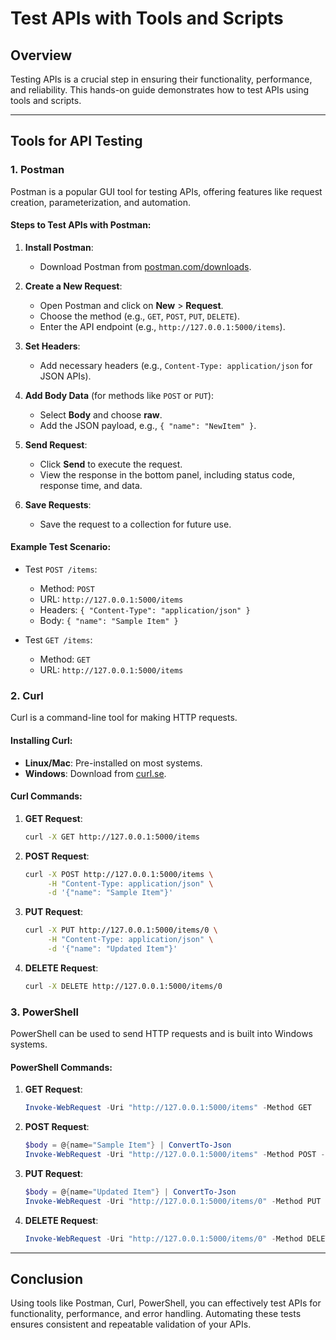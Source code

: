 # Test APIs with Tools and Scripts

## Overview
Testing APIs is a crucial step in ensuring their functionality, performance, and reliability. This hands-on guide demonstrates how to test APIs using tools and scripts.

---

## Tools for API Testing

### 1. Postman
Postman is a popular GUI tool for testing APIs, offering features like request creation, parameterization, and automation.

#### Steps to Test APIs with Postman:
1. **Install Postman**:
   - Download Postman from [postman.com/downloads](https://www.postman.com/downloads/).
   
2. **Create a New Request**:
   - Open Postman and click on **New** > **Request**.
   - Choose the method (e.g., `GET`, `POST`, `PUT`, `DELETE`).
   - Enter the API endpoint (e.g., `http://127.0.0.1:5000/items`).

3. **Set Headers**:
   - Add necessary headers (e.g., `Content-Type: application/json` for JSON APIs).

4. **Add Body Data** (for methods like `POST` or `PUT`):
   - Select **Body** and choose **raw**.
   - Add the JSON payload, e.g., `{ "name": "NewItem" }`.

5. **Send Request**:
   - Click **Send** to execute the request.
   - View the response in the bottom panel, including status code, response time, and data.

6. **Save Requests**:
   - Save the request to a collection for future use.

#### Example Test Scenario:
- Test `POST /items`:
  - Method: `POST`
  - URL: `http://127.0.0.1:5000/items`
  - Headers: `{ "Content-Type": "application/json" }`
  - Body: `{ "name": "Sample Item" }`

- Test `GET /items`:
  - Method: `GET`
  - URL: `http://127.0.0.1:5000/items`

### 2. Curl
Curl is a command-line tool for making HTTP requests.

#### Installing Curl:
- **Linux/Mac**: Pre-installed on most systems.
- **Windows**: Download from [curl.se](https://curl.se/).

#### Curl Commands:
1. **GET Request**:
   ```bash
   curl -X GET http://127.0.0.1:5000/items
   ```

2. **POST Request**:
   ```bash
   curl -X POST http://127.0.0.1:5000/items \
        -H "Content-Type: application/json" \
        -d '{"name": "Sample Item"}'
   ```

3. **PUT Request**:
   ```bash
   curl -X PUT http://127.0.0.1:5000/items/0 \
        -H "Content-Type: application/json" \
        -d '{"name": "Updated Item"}'
   ```

4. **DELETE Request**:
   ```bash
   curl -X DELETE http://127.0.0.1:5000/items/0
   ```

### 3. PowerShell
PowerShell can be used to send HTTP requests and is built into Windows systems.

#### PowerShell Commands:
1. **GET Request**:
   ```powershell
   Invoke-WebRequest -Uri "http://127.0.0.1:5000/items" -Method GET
   ```

2. **POST Request**:
   ```powershell
   $body = @{name="Sample Item"} | ConvertTo-Json
   Invoke-WebRequest -Uri "http://127.0.0.1:5000/items" -Method POST -Body $body -ContentType "application/json"
   ```

3. **PUT Request**:
   ```powershell
   $body = @{name="Updated Item"} | ConvertTo-Json
   Invoke-WebRequest -Uri "http://127.0.0.1:5000/items/0" -Method PUT -Body $body -ContentType "application/json"
   ```

4. **DELETE Request**:
   ```powershell
   Invoke-WebRequest -Uri "http://127.0.0.1:5000/items/0" -Method DELETE
   ```

---

## Conclusion
Using tools like Postman, Curl, PowerShell, you can effectively test APIs for functionality, performance, and error handling. Automating these tests ensures consistent and repeatable validation of your APIs.

